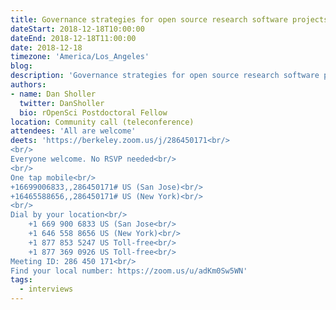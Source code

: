 ```yaml
---
title: Governance strategies for open source research software projects
dateStart: 2018-12-18T10:00:00
dateEnd: 2018-12-18T11:00:00
date: 2018-12-18
timezone: 'America/Los_Angeles'
blog:
description: 'Governance strategies for open source research software projects'
authors:
- name: Dan Sholler
  twitter: DanSholler
  bio: rOpenSci Postdoctoral Fellow
location: Community call (teleconference)
attendees: 'All are welcome'
deets: 'https://berkeley.zoom.us/j/286450171<br/>
<br/>
Everyone welcome. No RSVP needed<br/>
<br/>
One tap mobile<br/>
+16699006833,,286450171# US (San Jose)<br/>
+16465588656,,286450171# US (New York)<br/>
<br/>
Dial by your location<br/>
    +1 669 900 6833 US (San Jose<br/>
    +1 646 558 8656 US (New York)<br/>
    +1 877 853 5247 US Toll-free<br/>
    +1 877 369 0926 US Toll-free<br/>
Meeting ID: 286 450 171<br/>
Find your local number: https://zoom.us/u/adKm0Sw5WN'
tags:
  - interviews
---
```

